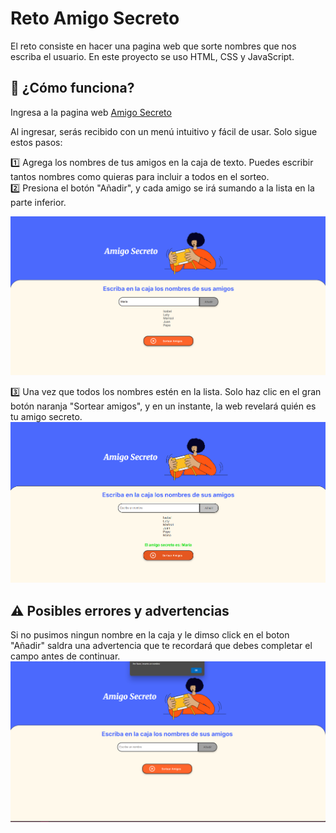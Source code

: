 #  Reto Amigo Secreto
El reto consiste en hacer una pagina web que sorte nombres que nos escriba el usuario.
En este proyecto se uso HTML, CSS y JavaScript.


 ## 🌟 ¿Cómo funciona?
 Ingresa a la pagina web [Amigo Secreto](https://isa-rocha31415.github.io/Amigo-Secreto.io/)

Al ingresar, serás recibido con un menú intuitivo y fácil de usar. Solo sigue estos pasos:

1️⃣ Agrega los nombres de tus amigos en la caja de texto. Puedes escribir tantos nombres como quieras para incluir a todos en el sorteo.     
2️⃣ Presiona el botón "Añadir", y cada amigo se irá sumando a la lista en la parte inferior.

  ![Agregamos los nombres que queramos](https://github.com/Isa-Rocha31415/Amigo-Secreto/blob/main/img/imagen1.png)

3️⃣ Una vez que todos los nombres estén en la lista. Solo haz clic en el gran botón naranja "Sortear amigos", y en un instante, la web revelará quién es tu amigo secreto.  
![Amigo secreto](https://github.com/Isa-Rocha31415/Amigo-Secreto/blob/main/img/imagen2.png)

 ## ⚠️ Posibles errores y advertencias
  Si no pusimos ningun nombre en la caja y le dimso click en el boton "Añadir" saldra una advertencia que te recordará que debes completar el campo antes de continuar.
  ![Advertencia](https://github.com/Isa-Rocha31415/Amigo-Secreto/blob/main/img/imagen3.png)
